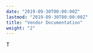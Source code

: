 ```yaml
---
date: "2019-09-30T00:00:00Z"
lastmod: "2019-09-30T00:00:00Z"
title: "Vendor Documentation"
weight: "2"
---
```


T
